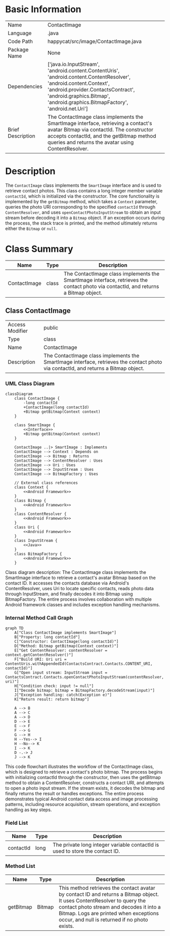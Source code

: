 # Basic Information

|      |      |
|------|------|
| Name | ContactImage |
| Language | .java |
| Code Path | happycat/src/image/ContactImage.java |
| Package Name | None |
| Dependencies | ['java.io.InputStream', 'android.content.ContentUris', 'android.content.ContentResolver', 'android.content.Context', 'android.provider.ContactsContract', 'android.graphics.Bitmap', 'android.graphics.BitmapFactory', 'android.net.Uri'] |
| Brief Description | The ContactImage class implements the SmartImage interface, retrieving a contact's avatar Bitmap via contactId. The constructor accepts contactId, and the getBitmap method queries and returns the avatar using ContentResolver. |

# Description

The `ContactImage` class implements the `SmartImage` interface and is used to retrieve contact photos. This class contains a long integer member variable `contactId`, which is initialized via the constructor. The core functionality is implemented by the `getBitmap` method, which takes a `Context` parameter, queries the photo URI corresponding to the specified `contactId` through `ContentResolver`, and uses `openContactPhotoInputStream` to obtain an input stream before decoding it into a `Bitmap` object. If an exception occurs during the process, the stack trace is printed, and the method ultimately returns either the `Bitmap` or `null`.

# Class Summary

| Name   | Type  | Description |
|-------|------|-------------|
| ContactImage | class | The ContactImage class implements the SmartImage interface, retrieves the contact photo via contactId, and returns a Bitmap object. |



## Class ContactImage

|      |      |
|------|------|
| Access Modifier | public |
| Type | class |
| Name | ContactImage |
| Description | The ContactImage class implements the SmartImage interface, retrieves the contact photo via contactId, and returns a Bitmap object. |


### UML Class Diagram

```mermaid
classDiagram
    class ContactImage {
        -long contactId
        +ContactImage(long contactId)
        +Bitmap getBitmap(Context context)
    }

    class SmartImage {
        <<Interface>>
        +Bitmap getBitmap(Context context)
    }

    ContactImage ..|> SmartImage : Implements
    ContactImage --> Context : Depends on
    ContactImage --> Bitmap : Returns
    ContactImage --> ContentResolver : Uses
    ContactImage --> Uri : Uses
    ContactImage --> InputStream : Uses
    ContactImage --> BitmapFactory : Uses

    // External class references
    class Context {
        <<Android Framework>>
    }
    class Bitmap {
        <<Android Framework>>
    }
    class ContentResolver {
        <<Android Framework>>
    }
    class Uri {
        <<Android Framework>>
    }
    class InputStream {
        <<Java>>
    }
    class BitmapFactory {
        <<Android Framework>>
    }
```

Class diagram description:
The ContactImage class implements the SmartImage interface to retrieve a contact's avatar Bitmap based on the contact ID. It accesses the contacts database via Android's ContentResolver, uses Uri to locate specific contacts, reads photo data through InputStream, and finally decodes it into Bitmap using BitmapFactory. The entire process involves collaboration with multiple Android framework classes and includes exception handling mechanisms.


### Internal Method Call Graph

```mermaid
graph TD
    A["Class ContactImage implements SmartImage"]
    B["Property: long contactId"]
    C["Constructor: ContactImage(long contactId)"]
    D["Method: Bitmap getBitmap(Context context)"]
    E["Get ContentResolver: contentResolver = context.getContentResolver()"]
    F["Build URI: Uri uri = ContentUris.withAppendedId(ContactsContract.Contacts.CONTENT_URI, contactId)"]
    G["Open input stream: InputStream input = ContactsContract.Contacts.openContactPhotoInputStream(contentResolver, uri)"]
    H["Condition check: input != null"]
    I["Decode bitmap: bitmap = BitmapFactory.decodeStream(input)"]
    J["Exception handling: catch(Exception e)"]
    K["Return result: return bitmap"]

    A --> B
    A --> C
    A --> D
    D --> E
    E --> F
    F --> G
    G --> H
    H --Yes--> I
    H --No--> K
    I --> K
    D -.-> J
    J --> K
```

This code flowchart illustrates the workflow of the ContactImage class, which is designed to retrieve a contact's photo bitmap. The process begins with initializing contactId through the constructor, then uses the getBitmap method to obtain a ContentResolver, constructs a contact URI, and attempts to open a photo input stream. If the stream exists, it decodes the bitmap and finally returns the result or handles exceptions. The entire process demonstrates typical Android contact data access and image processing patterns, including resource acquisition, stream operations, and exception handling as key steps.

### Field List

| Name  | Type  | Description |
|-------|-------|------|
| contactId | long | The private long integer variable contactId is used to store the contact ID. |

### Method List

| Name  | Type  | Description |
|-------|-------|------|
| getBitmap | Bitmap | This method retrieves the contact avatar by contact ID and returns a Bitmap object. It uses ContentResolver to query the contact photo stream and decodes it into a Bitmap. Logs are printed when exceptions occur, and null is returned if no photo exists. |




